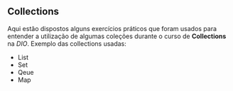 ## Collections

Aqui estão dispostos alguns exercícios práticos que foram usados para entender a utilização de algumas coleções durante o curso de **Collections** na *DIO*.
Exemplo das collections usadas: 
- List
- Set
- Qeue
- Map